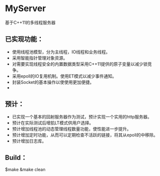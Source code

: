 # MyServer
基于C++11的多线程服务器

## 已实现功能：
- 使用线程池模型，分为主线程，IO线程和业务线程。
- 采用智能指针管理对象资源。
- 对需要实现线程安全的内置数据类型采用C++11提供的原子变量以减少锁竞争。
- 采用epoll的IO复用机制。使用ET模式以减少事件通知。
- 封装Socket的基本操作以使使用更加便捷。
- 
## 预计：
- 已实现一个基本的回射服务器作为测试，预计实现一个实用的http服务器。
- 预计在实际测试后增肌LT模式供用户选择。
- 预计增加线程池的动态管理线程数量功能，使性能进一步提升。
- 预计增加定时功能，从而可以定期检查不活跃的链接，将其从epoll的中移除。
- 预计增加日志库。

## Build：
$make
&make clean

